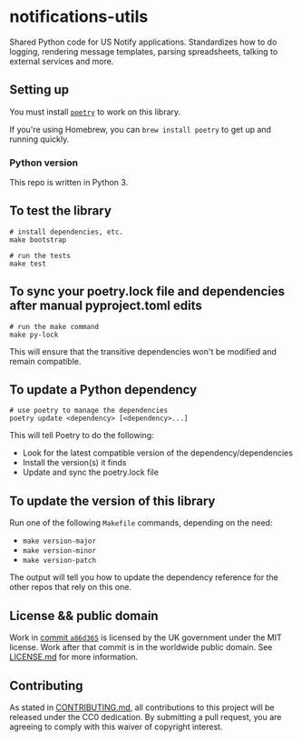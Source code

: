 # notifications-utils

Shared Python code for US Notify applications. Standardizes how to do logging, rendering message templates, parsing spreadsheets, talking to external services and more.

## Setting up

You must install [`poetry`](https://python-poetry.org/docs/#installation) to work on this library.

If you're using Homebrew, you can `brew install poetry` to get up and running quickly.

### Python version

This repo is written in Python 3.

## To test the library

```
# install dependencies, etc.
make bootstrap

# run the tests
make test
```

## To sync your poetry.lock file and dependencies after manual pyproject.toml edits

```
# run the make command
make py-lock
```

This will ensure that the transitive dependencies won't be modified and remain compatible.

## To update a Python dependency

```
# use poetry to manage the dependencies
poetry update <dependency> [<dependency>...]
```

This will tell Poetry to do the following:

- Look for the latest compatible version of the dependency/dependencies
- Install the version(s) it finds
- Update and sync the poetry.lock file

## To update the version of this library

Run one of the following `Makefile` commands, depending on the need:

- `make version-major`
- `make version-minor`
- `make version-patch`

The output will tell you how to update the dependency reference for the other
repos that rely on this one.

## License && public domain

Work in [commit `a86d365`](https://github.com/GSA/notifications-utils/commit/a86d365009da4aaefc27b38a1b444b72aee1efdd) is licensed by the UK government under the MIT license. Work after that commit is in the worldwide public domain. See [LICENSE.md](./LICENSE.md) for more information.

## Contributing

As stated in [CONTRIBUTING.md](CONTRIBUTING.md), all contributions to this project will be released under the CC0 dedication. By submitting a pull request, you are agreeing to comply with this waiver of copyright interest.
